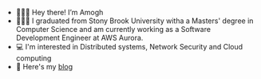 - 🙋🏻‍♂️   Hey there! I’m Amogh
- 👨🏻‍🎓   I graduated from Stony Brook University witha a Masters' degree in Computer Science and am currently working as a Software Development Engineer at AWS Aurora.
- 💻   I'm interested in Distributed systems, Network Security and Cloud computing 
- 📑   Here's my [blog](https://amoghj8.github.io/) 
<!---
amoghj8/amoghj8 is a ✨ special ✨ repository because its `README.md` (this file) appears on your GitHub profile.
You can click the Preview link to take a look at your changes.
--->
